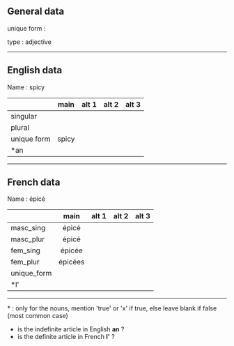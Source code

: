 ## General data

unique form :

type : adjective

---

## English data

Name : spicy

|             | main  | alt 1 | alt 2 | alt 3 |
| :---------- | :---: | :---: | :---: | ----- |
| singular    |       |       |       |       |
| plural      |       |       |       |       |
| unique form | spicy |       |       |       |
| \*an        |       |       |       |       |

---

## French data

Name : épicé

|             |  main   | alt 1 | alt 2 | alt 3 |
| :---------- | :-----: | :---: | :---: | :---: |
| masc_sing   |  épicé  |       |       |       |
| masc_plur   |  épicé  |       |       |       |
| fem_sing    | épicée  |       |       |       |
| fem_plur    | épicées |       |       |       |
| unique_form |         |       |       |       |
| \*l'        |         |       |       |       |

---

\* : only for the nouns, mention 'true' or 'x' if true, else leave blank if false (most common case)

- is the indefinite article in English **an** ?
- is the definite article in French **l'** ?
